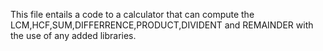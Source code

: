 This file entails a code to a calculator that can compute the LCM,HCF,SUM,DIFFERRENCE,PRODUCT,DIVIDENT and REMAINDER with the use of any added libraries.
